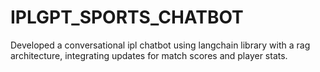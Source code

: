 # IPLGPT_SPORTS_CHATBOT
Developed a conversational ipl chatbot using langchain library with a rag architecture, integrating updates for match scores and player stats. 
